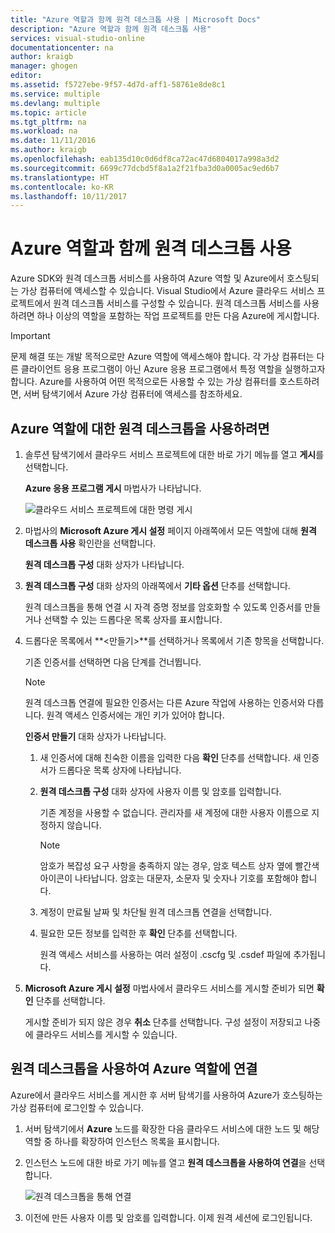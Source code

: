 ```yaml
---
title: "Azure 역할과 함께 원격 데스크톱 사용 | Microsoft Docs"
description: "Azure 역할과 함께 원격 데스크톱 사용"
services: visual-studio-online
documentationcenter: na
author: kraigb
manager: ghogen
editor: 
ms.assetid: f5727ebe-9f57-4d7d-aff1-58761e8de8c1
ms.service: multiple
ms.devlang: multiple
ms.topic: article
ms.tgt_pltfrm: na
ms.workload: na
ms.date: 11/11/2016
ms.author: kraigb
ms.openlocfilehash: eab135d10c0d6df8ca72ac47d6804017a998a3d2
ms.sourcegitcommit: 6699c77dcbd5f8a1a2f21fba3d0a0005ac9ed6b7
ms.translationtype: HT
ms.contentlocale: ko-KR
ms.lasthandoff: 10/11/2017
---
```

# <a name="using-remote-desktop-with-azure-roles"></a>Azure 역할과 함께 원격 데스크톱 사용
Azure SDK와 원격 데스크톱 서비스를 사용하여 Azure 역할 및 Azure에서 호스팅되는 가상 컴퓨터에 액세스할 수 있습니다. Visual Studio에서 Azure 클라우드 서비스 프로젝트에서 원격 데스크톱 서비스를 구성할 수 있습니다. 원격 데스크톱 서비스를 사용하려면 하나 이상의 역할을 포함하는 작업 프로젝트를 만든 다음 Azure에 게시합니다.

> [!IMPORTANT]
> 문제 해결 또는 개발 목적으로만 Azure 역할에 액세스해야 합니다. 각 가상 컴퓨터는 다른 클라이언트 응용 프로그램이 아닌 Azure 응용 프로그램에서 특정 역할을 실행하고자 합니다. Azure를 사용하여 어떤 목적으로든 사용할 수 있는 가상 컴퓨터를 호스트하려면, 서버 탐색기에서 Azure 가상 컴퓨터에 액세스를 참조하세요.
> 
> 

## <a name="to-enable-and-use-remote-desktop-for-an-azure-role"></a>Azure 역할에 대한 원격 데스크톱을 사용하려면
1. 솔루션 탐색기에서 클라우드 서비스 프로젝트에 대한 바로 가기 메뉴를 열고 **게시**를 선택합니다.
   
    **Azure 응용 프로그램 게시** 마법사가 나타납니다.
   
    ![클라우드 서비스 프로젝트에 대한 명령 게시](./media/vs-azure-tools-remote-desktop-roles/IC799161.png)
2. 마법사의 **Microsoft Azure 게시 설정** 페이지 아래쪽에서 모든 역할에 대해 **원격 데스크톱 사용** 확인란을 선택합니다. 
   
    **원격 데스크톱 구성** 대화 상자가 나타납니다.
3. **원격 데스크톱 구성** 대화 상자의 아래쪽에서 **기타 옵션** 단추를 선택합니다. 
   
    원격 데스크톱을 통해 연결 시 자격 증명 정보를 암호화할 수 있도록 인증서를 만들거나 선택할 수 있는 드롭다운 목록 상자를 표시합니다.
4. 드롭다운 목록에서 **&lt;만들기>**를 선택하거나 목록에서 기존 항목을 선택합니다. 
   
    기존 인증서를 선택하면 다음 단계를 건너뜁니다.
   
   > [!NOTE]
   > 원격 데스크톱 연결에 필요한 인증서는 다른 Azure 작업에 사용하는 인증서와 다릅니다. 원격 액세스 인증서에는 개인 키가 있어야 합니다.
   > 
   > 
   
    **인증서 만들기** 대화 상자가 나타납니다.
   
   1. 새 인증서에 대해 친숙한 이름을 입력한 다음 **확인** 단추를 선택합니다. 새 인증서가 드롭다운 목록 상자에 나타납니다.
   2. **원격 데스크톱 구성** 대화 상자에 사용자 이름 및 암호를 입력합니다.
      
       기존 계정을 사용할 수 없습니다. 관리자를 새 계정에 대한 사용자 이름으로 지정하지 않습니다.
      
      > [!NOTE]
      > 암호가 복잡성 요구 사항을 충족하지 않는 경우, 암호 텍스트 상자 옆에 빨간색 아이콘이 나타납니다. 암호는 대문자, 소문자 및 숫자나 기호를 포함해야 합니다.
      > 
      > 
   3. 계정이 만료될 날짜 및 차단될 원격 데스크톱 연결을 선택합니다.
   4. 필요한 모든 정보를 입력한 후 **확인** 단추를 선택합니다.
      
       원격 액세스 서비스를 사용하는 여러 설정이 .cscfg 및 .csdef 파일에 추가됩니다.
5. **Microsoft Azure 게시 설정** 마법사에서 클라우드 서비스를 게시할 준비가 되면 **확인** 단추를 선택합니다.
   
    게시할 준비가 되지 않은 경우 **취소** 단추를 선택합니다. 구성 설정이 저장되고 나중에 클라우드 서비스를 게시할 수 있습니다.

## <a name="connect-to-an-azure-role-by-using-remote-desktop"></a>원격 데스크톱을 사용하여 Azure 역할에 연결
Azure에서 클라우드 서비스를 게시한 후 서버 탐색기를 사용하여 Azure가 호스팅하는 가상 컴퓨터에 로그인할 수 있습니다. 

1. 서버 탐색기에서 **Azure** 노드를 확장한 다음 클라우드 서비스에 대한 노드 및 해당 역할 중 하나를 확장하여 인스턴스 목록을 표시합니다.
2. 인스턴스 노드에 대한 바로 가기 메뉴를 열고 **원격 데스크톱을 사용하여 연결**을 선택합니다.
   
    ![원격 데스크톱을 통해 연결](./media/vs-azure-tools-remote-desktop-roles/IC799162.png)
3. 이전에 만든 사용자 이름 및 암호를 입력합니다. 이제 원격 세션에 로그인됩니다.

